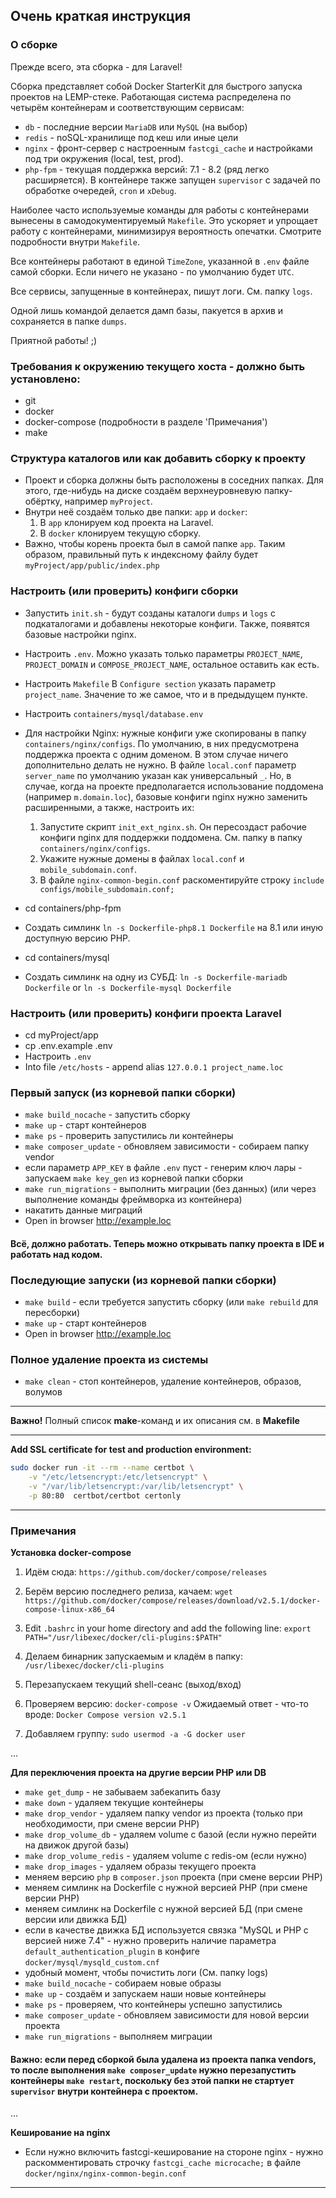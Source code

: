 ## Очень краткая инструкция

### О сборке

Прежде всего, эта сборка - для Laravel!

Сборка представляет собой Docker StarterKit для быстрого запуска проектов на LEMP-стеке.
Работающая система распределена по четырём контейнерам и соответствующим сервисам:
* `db` - последние версии `MariaDB` или `MySQL` (на выбор)
* `redis` - noSQL-хранилище под кеш или иные цели
* `nginx` - фронт-сервер с настроенным `fastcgi_cache` и настройками под три окружения (local, test, prod).
* `php-fpm` - текущая поддержка версий: 7.1 - 8.2 (ряд легко расширяется). В контейнере также запущен `supervisor` с задачей по обработке очередей, `cron` и `xDebug`. 

Наиболее часто используемые команды для работы с контейнерами вынесены в самодокументируемый `Makefile`. Это ускоряет и упрощает работу с контейнерами, минимизируя вероятность опечатки. Смотрите подробности внутри `Makefile`. 

Все контейнеры работают в единой `TimeZone`, указанной в `.env` файле самой сборки. Если ничего не указано - по умолчанию будет `UTC`.

Все сервисы, запущенные в контейнерах, пишут логи. См. папку `logs`.

Одной лишь командой делается дамп базы, пакуется в архив и сохраняется в папке `dumps`.

Приятной работы! ;)

### Требования к окружению текущего хоста - должно быть установлено:
* git
* docker
* docker-compose (подробности в разделе 'Примечания')
* make

### Структура каталогов или как добавить сборку к проекту
* Проект и сборка должны быть расположены в соседних папках. Для этого, где-нибудь на диске создаём верхнеуровневую папку-обёртку, например `myProject`.
* Внутри неё создаём только две папки: `app` и `docker`:
   1. В `app` клонируем код проекта на Laravel.
   2. В `docker` клонируем текущую сборку.
* Важно, чтобы корень проекта был в самой папке `app`. Таким образом, правильный путь к индексному файлу будет `myProject/app/public/index.php`

### Настроить (или проверить) конфиги сборки
* Запустить `init.sh` - будут созданы каталоги `dumps` и `logs` с подкаталогами и добавлены некоторые конфиги. Также, появятся базовые настройки nginx.

* Настроить `.env`. Можно указать только параметры `PROJECT_NAME`, `PROJECT_DOMAIN` и `COMPOSE_PROJECT_NAME`, остальное оставить как есть.

* Настроить `Makefile` В `Configure section` указать параметр `project_name`. Значение то же самое, что и в предыдущем пункте.

* Настроить `containers/mysql/database.env`

* Для настройки Nginx: нужные конфиги уже скопированы в папку `containers/nginx/configs`. По умолчанию, в них предусмотрена поддержка проекта с одним доменом. В этом случае ничего дополнительно делать не нужно. В файле `local.conf` параметр `server_name` по умолчанию указан как универсальный `_`. Но, в случае, когда на проекте предполагается использование поддомена (например `m.domain.loc`), базовые конфиги nginx нужно заменить расширенными, а также, настроить их:
  1. Запустите скрипт `init_ext_nginx.sh`. Он пересоздаст рабочие конфиги nginx для поддержки поддомена. См. папку в папку `containers/nginx/configs`.
  2. Укажите нужные домены в файлах `local.conf` и `mobile_subdomain.conf`.
  3. В файле `nginx-common-begin.conf` раскоментируйте строку `include configs/mobile_subdomain.conf;` 

* cd containers/php-fpm
* Создать симлинк `ln -s Dockerfile-php8.1 Dockerfile` на 8.1 или иную доступную версию PHP.

* cd containers/mysql
* Создать симлинк на одну из СУБД: `ln -s Dockerfile-mariadb Dockerfile` or `ln -s Dockerfile-mysql Dockerfile`

### Настроить (или проверить) конфиги проекта Laravel
* cd myProject/app
* cp .env.example .env
* Настроить `.env`
* Into file `/etc/hosts` - append alias `127.0.0.1 project_name.loc`

### Первый запуск (из корневой папки сборки)
* `make build_nocache` - запустить сборку
* `make up` - старт контейнеров
* `make ps` - проверить запустились ли контейнеры
* `make composer_update` - обновляем зависимости - собираем папку vendor
* если параметр `APP_KEY` в файле `.env` пуст - генерим ключ лары - запускаем `make key_gen` из корневой папки сборки
* `make run_migrations` - выполнить миграции (без данных) (или через выполнение команды фреймворка из контейнера) 
* накатить данные миграций 
* Open in browser http://example.loc

#### Всё, должно работать. Теперь можно открывать папку проекта в IDE и работать над кодом.

### Последующие запуски (из корневой папки сборки)
* `make build` - если требуется запустить сборку (или `make rebuild` для пересборки)
* `make up` - старт контейнеров
* Open in browser http://example.loc

### Полное удаление проекта из системы
* `make clean` - стоп контейнеров, удаление контейнеров, образов, волумов

---

**Важно!** Полный список **make**-команд и их описания см. в **Makefile**

---

**Add SSL certificate for test and production environment:**
```bash
sudo docker run -it --rm --name certbot \
    -v "/etc/letsencrypt:/etc/letsencrypt" \
    -v "/var/lib/letsencrypt:/var/lib/letsencrypt" \
    -p 80:80  certbot/certbot certonly
```

---

### Примечания

**Установка docker-compose**

1. Идём сюда:
`https://github.com/docker/compose/releases`

2. Берём версию последнего релиза, качаем:
`wget https://github.com/docker/compose/releases/download/v2.5.1/docker-compose-linux-x86_64`

3. Edit `.bashrc` in your home directory and add the following line:
`export PATH="/usr/libexec/docker/cli-plugins:$PATH"`

4. Делаем бинарник запускаемым и кладём в папку:
`/usr/libexec/docker/cli-plugins`

5. Перезапускаем текущий shell-сеанс (выход/вход)

6. Проверяем версию:
`docker-compose -v`
Ожидаемый ответ - что-то вроде: 
`Docker Compose version v2.5.1`

7. Добавляем группу:
`sudo usermod -a -G docker user`

...

**Для переключения проекта на другие версии PHP или DB**
* `make get_dump` - не забываем забекапить базу
* `make down` - удаляем текущие контейнеры
* `make drop_vendor` - удаляем папку vendor из проекта (только при необходимости, при смене версии PHP)
* `make drop_volume_db` - удаляем volume с базой (если нужно перейти на движок другой базы)
* `make drop_volume_redis` - удаляем volume с redis-ом (если нужно)
* `make drop_images` - удаляем образы текущего проекта
* меняем версию `php` в `composer.json` проекта (при смене версии PHP)
* меняем симлинк на Dockerfile с нужной версией PHP (при смене версии PHP)
* меняем симлинк на Dockerfile с нужной версией БД (при смене версии или движка БД)
* если в качестве движка БД используется связка "MySQL и PHP с версией ниже 7.4" - нужно проверить наличие параметра `default_authentication_plugin` в конфиге `docker/mysql/mysqld_custom.cnf`
* удобный момент, чтобы почистить логи (См. папку logs)
* `make build_nocache` - собираем новые образы
* `make up` - создаём и запускаем наши новые контейнеры
* `make ps` - проверяем, что контейнеры успешно запустились
* `make composer_update` - обновляем зависимости для новой версии проекта
* `make run_migrations` - выполняем миграции
#### Важно: если перед сборкой была удалена из проекта папка vendors, то после выполнения `make composer_update` нужно перезапустить контейнеры `make restart`, поскольку без этой папки не стартует `supervisor` внутри контейнера с проектом.  

...

**Кеширование на nginx**
* Если нужно включить fastcgi-кеширование на стороне nginx - нужно раскомментировать строчку `fastcgi_cache microcache;` в файле `docker/nginx/nginx-common-begin.conf`

---
